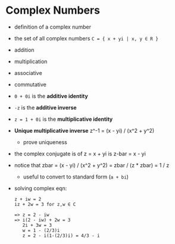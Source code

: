 # Complex Numbers

- definition of a complex number
- the set of all complex numbers `C = { x + yi | x, y ∈ R }`
- addition
- multiplication
- associative
- commutative
- `0 + 0i` is the __additive identity__
- `-z` is the __additive inverse__
- `z = 1 + 0i` is the __multiplicative identity__
- __Unique multiplicative inverse__ z^-1 = (x - yi) / (x^2 + y^2)
  - prove uniqueness
- the complex conjugate is of z = x + yi is z-bar = x - yi
- notice that zbar = (x - yi) / (x^2 + y^2) = zbar / (z * zbar) = 1 / z
  - useful to convert to standard form (`a + bi`)
- solving complex eqn:

  ```
  z + iw = 2
  iz + 2w = 3 for z,w ∈ C
  
  => z = 2 - iw
  => i(2 - iw) + 2w = 3
     2i + 3w = 3
     w = 1 - (2/3)i
     z = 2 - i(1-(2/3)i) = 4/3 - i
  ```